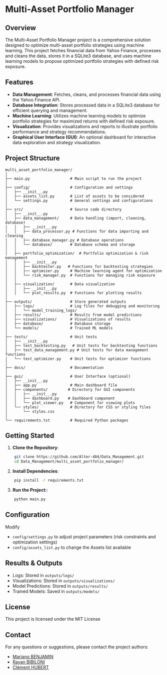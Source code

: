 # Multi-Asset Portfolio Manager

## Overview

The Multi-Asset Portfolio Manager project is a comprehensive solution designed to optimize multi-asset portfolio strategies using machine learning. This project fetches financial data from Yahoo Finance, processes and cleans the data, stores it in a SQLite3 database, and uses machine learning models to propose optimized portfolio strategies with defined risk exposure.

## Features

- **Data Management**: Fetches, cleans, and processes financial data using the Yahoo Finance API.
- **Database Integration**: Stores processed data in a SQLite3 database for efficient querying and management.
- **Machine Learning**: Utilizes machine learning models to optimize portfolio strategies for maximized returns with defined risk exposure.
- **Visualization**: Provides visualizations and reports to illustrate portfolio performance and strategy recommendations.
- **Graphical User Interface (GUI)**: An optional dashboard for interactive data exploration and strategy visualization.

## Project Structure
```
multi_asset_portfolio_manager/
│
├── main.py                  # Main script to run the project
│
├── config/                  # Configuration and settings
│   ├── __init__.py          
│   ├── assets_list.py       # List of assets to be considered
│   └── settings.py          # General settings and configurations
│
├── src/                     # Source code directory
│   ├── __init__.py          
│   ├── data_management/     # Data handling (import, cleaning, database)
│   │   ├── __init__.py      
│   │   ├── data_processor.py # Functions for data importing and cleaning
│   │   ├── database_manager.py # Database operations
│   │   └── database/        # Database schema and storage 
│   │
│   ├── portfolio_optimization/  # Portfolio optimization & risk management
│   │   ├── __init__.py      
│   │   ├── backtester.py   # Functions for backtesting strategies
│   │   ├── optimizer.py     # Machine learning agent for optimization
│   │   └── risk_manager.py  # Functions for managing risk exposure
│   │
│   ├── visualization/       # Data visualization
│   │   ├── __init__.py      
│   │   └── plot_results.py  # Functions for plotting results
│
├── outputs/                 # Store generated outputs
│   ├── logs/                # Log files for debugging and monitoring    
│   │   └── model_training_logs/
│   ├── results/             # Results from model predictions
│   ├── visualizations/      # Visualizations of results
│   ├── database/            # Database storage     
│   └── models/              # Trained ML models 
│
├── tests/                   # Unit tests
│   ├── __init__.py          
│   ├── test_backtesting.py   # Unit tests for backtesting functions
│   ├── test_data_management.py # Unit tests for data management functions
│   └── test_optimizer.py    # Unit tests for optimizer functions
│
├── docs/                    # Documentation
│
├── gui/                     # User Interface (optional)
│   ├── __init__.py          
│   ├── app.py               # Main dashboard file
│   ├── components/         # Directory for GUI components
│   │   ├── __init__.py      
│   │   ├── dashboard.py    # Dashboard component
│   │   └── plot_viewer.py   # Component for viewing plots
│   └── styles/              # Directory for CSS or styling files
│       └── styles.css       
│
└── requirements.txt         # Required Python packages
```

## Getting Started

1. **Clone the Repository**:
```bash
    git clone https://github.com/Alter-404/Data_Management.git
    cd Data_Management/multi_asset_portfolio_manager/
```

2. **Install Dependencies**:
```bash
    pip install -r requirements.txt
```
3. **Run the Project:**:
```bash
    python main.py
```

## Configuration
Modify
- `config/settings.py` to adjust project parameters (risk constraints and optimization settings)
- `config/assets_list.py` to change the Assets list available

## Results & Outputs
- Logs: Stored in `outputs/logs/`
- Visualizations: Stored in `outputs/visualizations/`
- Model Predictions: Stored in `outputs/results/`
- Trained Models: Saved in `outputs/models/`

## License
This project is licensed under the MIT License

## Contact
For any questions or suggestions, please contact the project authors:
- [Mariano BENJAMIN](mailto:mariano.benjamin@dauphine.eu)
- [Rayan BIBILONI](mailto:rayan.bibiloni@dauphine.eu)
- [Clément HUBERT](mailto:clement.hubert@dauphine.eu)
